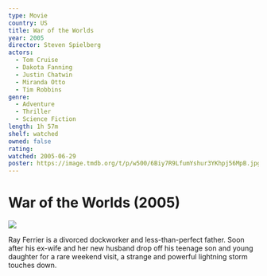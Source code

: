 ```yaml
---
type: Movie
country: US
title: War of the Worlds
year: 2005
director: Steven Spielberg
actors:
  - Tom Cruise
  - Dakota Fanning
  - Justin Chatwin
  - Miranda Otto
  - Tim Robbins
genre:
  - Adventure
  - Thriller
  - Science Fiction
length: 1h 57m
shelf: watched
owned: false
rating:
watched: 2005-06-29
poster: https://image.tmdb.org/t/p/w500/6Biy7R9LfumYshur3YKhpj56MpB.jpg
---
```


# War of the Worlds (2005)

![](https://image.tmdb.org/t/p/w500/6Biy7R9LfumYshur3YKhpj56MpB.jpg)

Ray Ferrier is a divorced dockworker and less-than-perfect father. Soon after his ex-wife and her new husband drop off his teenage son and young daughter for a rare weekend visit, a strange and powerful lightning storm touches down.